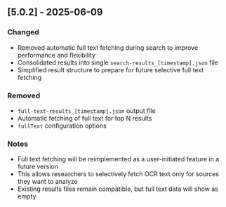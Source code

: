 ## [5.0.2] - 2025-06-09

### Changed
- Removed automatic full text fetching during search to improve performance and flexibility
- Consolidated results into single `search-results_[timestamp].json` file
- Simplified result structure to prepare for future selective full text fetching

### Removed
- `full-text-results_[timestamp].json` output file
- Automatic fetching of full text for top N results
- `fullText` configuration options

### Notes
- Full text fetching will be reimplemented as a user-initiated feature in a future version
- This allows researchers to selectively fetch OCR text only for sources they want to analyze
- Existing results files remain compatible, but full text data will show as empty